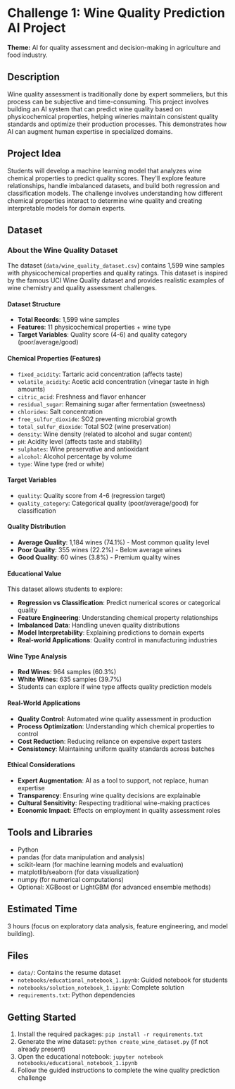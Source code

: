 # Challenge 1: Wine Quality Prediction AI Project

**Theme:** AI for quality assessment and decision-making in agriculture and food industry.

## Description

Wine quality assessment is traditionally done by expert sommeliers, but this process can be subjective and time-consuming. This project involves building an AI system that can predict wine quality based on physicochemical properties, helping wineries maintain consistent quality standards and optimize their production processes. This demonstrates how AI can augment human expertise in specialized domains.

## Project Idea

Students will develop a machine learning model that analyzes wine chemical properties to predict quality scores. They'll explore feature relationships, handle imbalanced datasets, and build both regression and classification models. The challenge involves understanding how different chemical properties interact to determine wine quality and creating interpretable models for domain experts.

## Dataset

### About the Wine Quality Dataset

The dataset (`data/wine_quality_dataset.csv`) contains 1,599 wine samples with physicochemical properties and quality ratings. This dataset is inspired by the famous UCI Wine Quality dataset and provides realistic examples of wine chemistry and quality assessment challenges.

#### Dataset Structure
- **Total Records**: 1,599 wine samples  
- **Features**: 11 physicochemical properties + wine type
- **Target Variables**: Quality score (4-6) and quality category (poor/average/good)

#### Chemical Properties (Features)
- `fixed_acidity`: Tartaric acid concentration (affects taste)
- `volatile_acidity`: Acetic acid concentration (vinegar taste in high amounts)
- `citric_acid`: Freshness and flavor enhancer
- `residual_sugar`: Remaining sugar after fermentation (sweetness)
- `chlorides`: Salt concentration
- `free_sulfur_dioxide`: SO2 preventing microbial growth
- `total_sulfur_dioxide`: Total SO2 (wine preservation)
- `density`: Wine density (related to alcohol and sugar content)
- `pH`: Acidity level (affects taste and stability)
- `sulphates`: Wine preservative and antioxidant
- `alcohol`: Alcohol percentage by volume
- `type`: Wine type (red or white)

#### Target Variables
- `quality`: Quality score from 4-6 (regression target)
- `quality_category`: Categorical quality (poor/average/good) for classification

#### Quality Distribution
- **Average Quality**: 1,184 wines (74.1%) - Most common quality level
- **Poor Quality**: 355 wines (22.2%) - Below average wines
- **Good Quality**: 60 wines (3.8%) - Premium quality wines

#### Educational Value
This dataset allows students to explore:
- **Regression vs Classification**: Predict numerical scores or categorical quality
- **Feature Engineering**: Understanding chemical property relationships
- **Imbalanced Data**: Handling uneven quality distributions
- **Model Interpretability**: Explaining predictions to domain experts
- **Real-world Applications**: Quality control in manufacturing industries

#### Wine Type Analysis
- **Red Wines**: 964 samples (60.3%)
- **White Wines**: 635 samples (39.7%)
- Students can explore if wine type affects quality prediction models

#### Real-World Applications
- **Quality Control**: Automated wine quality assessment in production
- **Process Optimization**: Understanding which chemical properties to control
- **Cost Reduction**: Reducing reliance on expensive expert tasters
- **Consistency**: Maintaining uniform quality standards across batches

#### Ethical Considerations
- **Expert Augmentation**: AI as a tool to support, not replace, human expertise
- **Transparency**: Ensuring wine quality decisions are explainable
- **Cultural Sensitivity**: Respecting traditional wine-making practices
- **Economic Impact**: Effects on employment in quality assessment roles

## Tools and Libraries

- Python
- pandas (for data manipulation and analysis)
- scikit-learn (for machine learning models and evaluation)
- matplotlib/seaborn (for data visualization)
- numpy (for numerical computations)
- Optional: XGBoost or LightGBM (for advanced ensemble methods)

## Estimated Time

3 hours (focus on exploratory data analysis, feature engineering, and model building).

## Files

- `data/`: Contains the resume dataset
- `notebooks/educational_notebook_1.ipynb`: Guided notebook for students
- `notebooks/solution_notebook_1.ipynb`: Complete solution
- `requirements.txt`: Python dependencies

## Getting Started

1. Install the required packages: `pip install -r requirements.txt`
2. Generate the wine dataset: `python create_wine_dataset.py` (if not already present)
3. Open the educational notebook: `jupyter notebook notebooks/educational_notebook_1.ipynb`
4. Follow the guided instructions to complete the wine quality prediction challenge

